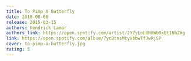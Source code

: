 ```yaml
---
title: To Pimp A Butterfly
date: 2018-08-08
release: 2015-03-15
authors: Kendrick Lamar
authors_link: https://open.spotify.com/artist/2YZyLoL8N0Wb9xBt1NhZWg
link: https://open.spotify.com/album/7ycBtnsMtyVbbwTfJwRjSP
cover: to-pimp-a-butterfly.jpg
rating: 5
---
```

